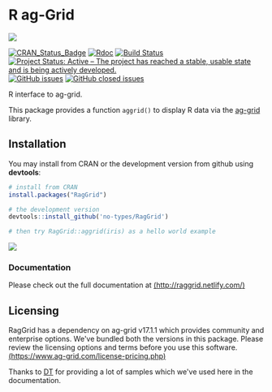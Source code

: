 # R ag-Grid
![](https://github.com/no-types/RagGrid/raw/master/raggrid.png)

[![CRAN_Status_Badge](https://www.r-pkg.org/badges/version/RagGrid?color=brightgreen)](https://cran.r-project.org/package=RagGrid)
[![Rdoc](http://www.rdocumentation.org/badges/version/RagGrid)](http://www.rdocumentation.org/packages/RagGrid)
[![Build Status](https://travis-ci.com/no-types/RagGrid.svg?branch=master)](https://travis-ci.com/no-types/RagGrid)
[![Project Status: Active – The project has reached a stable, usable state and is being actively developed.](http://www.repostatus.org/badges/latest/active.svg)](http://www.repostatus.org/#active)
[![GitHub issues](https://img.shields.io/github/issues-raw/no-types/RagGrid.svg)](https://github.com/no-types/RagGrid/issues)
[![GitHub closed issues](https://img.shields.io/github/issues-closed-raw/no-types/RagGrid.svg)](https://github.com/no-types/RagGrid/issues)

R interface to ag-grid.

This package provides a function `aggrid()` to display R data via the [ag-grid](https://www.ag-grid.com/) library.

## Installation


You may install from CRAN or the development version from github using **devtools**:

```r
# install from CRAN
install.packages("RagGrid")

# the development version
devtools::install_github('no-types/RagGrid')

# then try RagGrid::aggrid(iris) as a hello world example
```
![](https://github.com/no-types/RagGrid/raw/master/assets/aggrid-basic-usage.gif)

### Documentation
Please check out the full documentation at [(http://raggrid.netlify.com/)](http://raggrid.netlify.com/)

## Licensing
RagGrid has a dependency on ag-grid v17.1.1 which provides community and enterprise options. We've bundled both the versions in this package. Please review the licensing options and terms before you use this software.  [(https://www.ag-grid.com/license-pricing.php)](https://www.ag-grid.com/license-pricing.php)

Thanks to [DT](https://rstudio.github.io/DT) for providing a lot of samples which we've used here in the documentation.
